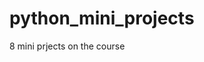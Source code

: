 python_mini_projects
====================
8 mini prjects on the course <An Introduction to Interactive Programming in Python>
